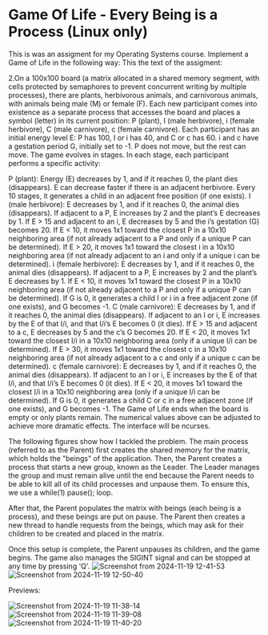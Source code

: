 # Game Of Life - Every Being is a Process (Linux only)
 This is was an assigment for my Operating Systems course.
Implement a Game of Life in the following way:
This the text of the assigment:
    
 2.On a 100x100 board (a matrix allocated in a shared memory segment, with cells protected by semaphores to prevent concurrent writing by multiple processes), there are plants, herbivorous animals, and carnivorous animals, with animals being male (M) or female (F). Each new participant comes into existence as a separate process that accesses the board and places a symbol (letter) in its current position: P (plant), I (male herbivore), i (female herbivore), C (male carnivore), c (female carnivore). Each participant has an initial energy level E: P has 100, I or i has 40, and C or c has 60. i and c have a gestation period G, initially set to -1. P does not move, but the rest can move.
    The game evolves in stages. In each stage, each participant performs a specific activity:
    
P (plant):
    Energy (E) decreases by 1, and if it reaches 0, the plant dies (disappears).
    E can decrease faster if there is an adjacent herbivore.
    Every 10 stages, it generates a child in an adjacent free position (if one exists).
I (male herbivore):
    E decreases by 1, and if it reaches 0, the animal dies (disappears).
    If adjacent to a P, E increases by 2 and the plant’s E decreases by 1.
    If E > 15 and adjacent to an i, E decreases by 5 and the i’s gestation (G) becomes 20.
    If E < 10, it moves 1x1 toward the closest P in a 10x10 neighboring area (if not already adjacent to a P and only if a unique P can be determined).
    If E > 20, it moves 1x1 toward the closest i in a 10x10 neighboring area (if not already adjacent to an i and only if a unique i can be determined).
i (female herbivore):
    E decreases by 1, and if it reaches 0, the animal dies (disappears).
    If adjacent to a P, E increases by 2 and the plant’s E decreases by 1.
    If E < 10, it moves 1x1 toward the closest P in a 10x10 neighboring area (if not already adjacent to a P and only if a unique P can be determined).
    If G is 0, it generates a child I or i in a free adjacent zone (if one exists), and G becomes -1.
C (male carnivore):
    E decreases by 1, and if it reaches 0, the animal dies (disappears).
    If adjacent to an I or i, E increases by the E of that I/i, and that I/i’s E becomes 0 (it dies).
    If E > 15 and adjacent to a c, E decreases by 5 and the c’s G becomes 20.
    If E < 20, it moves 1x1 toward the closest I/i in a 10x10 neighboring area (only if a unique I/i can be determined).
    If E > 30, it moves 1x1 toward the closest c in a 10x10 neighboring area (if not already adjacent to a c and only if a unique c can be determined).
c (female carnivore):
    E decreases by 1, and if it reaches 0, the animal dies (disappears).
    If adjacent to an I or i, E increases by the E of that I/i, and that I/i’s E becomes 0 (it dies).
    If E < 20, it moves 1x1 toward the closest I/i in a 10x10 neighboring area (only if a unique I/i can be determined).
    If G is 0, it generates a child C or c in a free adjacent zone (if one exists), and G becomes -1.
The Game of Life ends when the board is empty or only plants remain. The numerical values above can be adjusted to achieve more dramatic effects. The interface will be ncurses.

The following figures show how I tackled the problem. The main process (referred to as the Parent) first creates the shared memory for the matrix, which holds the "beings" of the application.
Then, the Parent creates a process that starts a new group, known as the Leader. The Leader manages the group and must remain alive until the end because the Parent needs to be able 
to kill all of its child processes and unpause them. To ensure this, we use a while(1) pause(); loop.

After that, the Parent populates the matrix with beings (each being is a process), and these beings are put on pause. The Parent then creates a new thread to handle requests from the beings,
which may ask for their children to be created and placed in the matrix.

Once this setup is complete, the Parent unpauses its children, and the game begins. The game also manages the SIGINT signal and can be stopped at any time by pressing 'Q'.
![Screenshot from 2024-11-19 12-41-53](https://github.com/user-attachments/assets/4606da0c-3e5c-4bfe-ba82-c6d875332a7a)
![Screenshot from 2024-11-19 12-50-40](https://github.com/user-attachments/assets/6ae97e18-a4d9-4141-b96d-52d14c41ecbc)

Previews:

![Screenshot from 2024-11-19 11-38-14](https://github.com/user-attachments/assets/b89abe5a-eb36-49de-b48f-112afce762f4)
![Screenshot from 2024-11-19 11-39-08](https://github.com/user-attachments/assets/a30e528b-ef80-4b41-a7ac-0acc3aa5d3b8)
![Screenshot from 2024-11-19 11-40-20](https://github.com/user-attachments/assets/96a1ed24-78c4-498b-94f6-aec4af53ec76)


